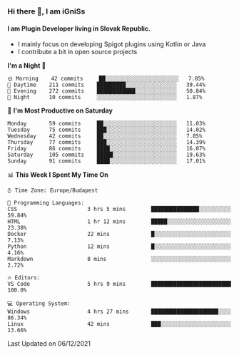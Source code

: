 ### Hi there 👋, I am iGniSs

#### I am Plugin Developer living in Slovak Republic.
- I mainly focus on developing Spigot plugins using Kotlin or Java
- I contribute a bit in open source projects

<!--START_SECTION:waka-->
**I'm a Night 🦉** 

```text
🌞 Morning    42 commits     ██░░░░░░░░░░░░░░░░░░░░░░░   7.85% 
🌆 Daytime    211 commits    █████████░░░░░░░░░░░░░░░░   39.44% 
🌃 Evening    272 commits    ████████████░░░░░░░░░░░░░   50.84% 
🌙 Night      10 commits     ░░░░░░░░░░░░░░░░░░░░░░░░░   1.87%

```
📅 **I'm Most Productive on Saturday** 

```text
Monday       59 commits     ██░░░░░░░░░░░░░░░░░░░░░░░   11.03% 
Tuesday      75 commits     ███░░░░░░░░░░░░░░░░░░░░░░   14.02% 
Wednesday    42 commits     ██░░░░░░░░░░░░░░░░░░░░░░░   7.85% 
Thursday     77 commits     ███░░░░░░░░░░░░░░░░░░░░░░   14.39% 
Friday       86 commits     ████░░░░░░░░░░░░░░░░░░░░░   16.07% 
Saturday     105 commits    █████░░░░░░░░░░░░░░░░░░░░   19.63% 
Sunday       91 commits     ████░░░░░░░░░░░░░░░░░░░░░   17.01%

```


📊 **This Week I Spent My Time On** 

```text
⌚︎ Time Zone: Europe/Budapest

💬 Programming Languages: 
CSS                      3 hrs 5 mins        ███████████████░░░░░░░░░░   59.84% 
HTML                     1 hr 12 mins        █████░░░░░░░░░░░░░░░░░░░░   23.38% 
Docker                   22 mins             █░░░░░░░░░░░░░░░░░░░░░░░░   7.13% 
Python                   12 mins             █░░░░░░░░░░░░░░░░░░░░░░░░   4.16% 
Markdown                 8 mins              ░░░░░░░░░░░░░░░░░░░░░░░░░   2.72%

🔥 Editors: 
VS Code                  5 hrs 9 mins        █████████████████████████   100.0%

💻 Operating System: 
Windows                  4 hrs 27 mins       █████████████████████░░░░   86.34% 
Linux                    42 mins             ███░░░░░░░░░░░░░░░░░░░░░░   13.66%

```


 Last Updated on 06/12/2021
<!--END_SECTION:waka-->